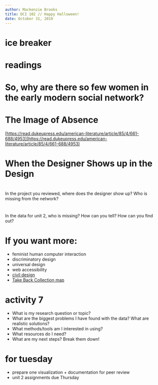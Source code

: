 ```yaml
---
author: Mackenzie Brooks
title: DCI 102 // Happy Halloween!
date: October 31, 2019
---
```


# ice breaker

# readings 

# So, why are there so few women in the early modern social network? 

# The Image of Absence
[https://read.dukeupress.edu/american-literature/article/85/4/661-688/4953](https://read.dukeupress.edu/american-literature/article/85/4/661-688/4953) 

# When the Designer Shows up in the Design

# 
In the project you reviewed, where does the designer show up? Who is missing from the network? 

# 
In the data for unit 2, who is missing? How can you tell? How can you find out? 

# If you want more: 
* feminist human computer interaction
* discriminatory design 
* universal design
* web accessibility 
* [civil design](http://civicdesign.org)
* [Take Back Collection map](takeback.scholarslab.org/takeback-collection-map)

# activity 7 
* What is my research question or topic?
* What are the biggest problems I have found with the data? What are realistic solutions?
* What methods/tools am I interested in using?
* What resources do I need?
* What are my next steps? Break them down!

# for tuesday
* prepare one visualization + documentation for peer review 
* unit 2 assignments due Thursday